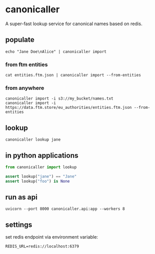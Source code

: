 # canonicaller

A super-fast lookup service for canonical names based on redis.

## populate

    echo "Jane Doe\nAlice" | canonicaller import

### from ftm entities

    cat entities.ftm.json | canonicaller import --from-entities

### from anywhere

    canonicaller import -i s3://my_bucket/names.txt
    canonicaller import -i https://data.ftm.store/eu_authorities/entities.ftm.json --from-entities

## lookup

    canonicaller lookup jane

## in python applications

```python
from canonicaller import lookup

assert lookup("jane") == "Jane"
assert lookup("foo") is None
```

## run as api

    uvicorn --port 8000 canonicaller.api:app --workers 8

## settings

set redis endpoint via environment variable:

    REDIS_URL=redis://localhost:6379
